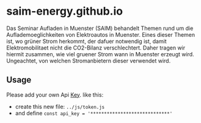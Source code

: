 # saim-energy.github.io
Das Seminar Aufladen in Muenster (SAIM) behandelt Themen rund um die Auflademoeglichkeiten von Elektroautos in Muenster. Eines dieser Themen ist, wo grüner Strom herkommt, der dafuer notwendig ist, damit Elektromobilitaet nicht die CO2-Bilanz verschlechtert. Daher tragen wir hiermit zusammen, wie viel gruener Strom wann in Muenster erzeugt wird. Ungeachtet, von welchen Stromanbietern dieser verwendet wird.

## Usage
Please add your own Api [Key](https://openweathermap.org/). like this:
* create this new file: `../js/token.js`
* and define `const api_key = '*****************************'`